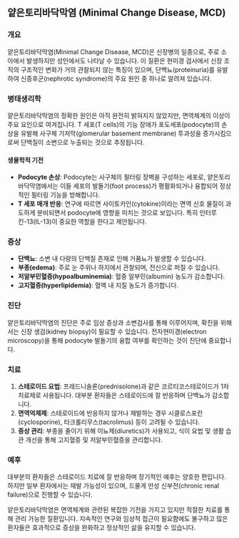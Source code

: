 

## 얕은토리바닥막염 (Minimal Change Disease, MCD)

### 개요
얕은토리바닥막염(Minimal Change Disease, MCD)은 신장병의 일종으로, 주로 소아에서 발생하지만 성인에서도 나타날 수 있습니다. 이 질환은 현미경 검사에서 신장 조직의 구조적인 변화가 거의 관찰되지 않는 특징이 있으며, 단백뇨(proteinuria)를 유발하여 신증후군(nephrotic syndrome)의 주요 원인 중 하나로 알려져 있습니다.

### 병태생리학
얕은토리바닥막염의 정확한 원인은 아직 완전히 밝혀지지 않았지만, 면역체계의 이상이 주요 요인으로 여겨집니다. T 세포(T cells)의 기능 장애가 포도세포(podocyte)의 손상을 유발해 사구체 기저막(glomerular basement membrane) 투과성을 증가시킴으로써 단백질이 소변으로 누출되는 것으로 추정됩니다.

#### 생물학적 기전
- **Podocyte 손상**: Podocyte는 사구체의 필터링 장벽을 구성하는 세포로, 얕은토리바닥막염에서는 이들 세포의 발돌기(foot process)가 평활화되거나 융합되어 정상적인 필터링 기능을 방해합니다.
- **T 세포 매개 반응**: 연구에 따르면 사이토카인(cytokine)이라는 면역 신호 물질이 과도하게 분비되면서 podocyte에 영향을 미치는 것으로 보입니다. 특히 인터루킨-13(IL-13)이 중요한 역할을 한다고 제안됩니다.
  
### 증상
- **단백뇨**: 소변 내 다량의 단백질 존재로 인해 거품뇨가 발생할 수 있습니다.
- **부종(edema)**: 주로 눈 주위나 하지에서 관찰되며, 전신으로 퍼질 수 있습니다.
- **저알부민혈증(hypoalbuminemia)**: 혈중 알부민(albumin) 농도가 감소합니다.
- **고지혈증(hyperlipidemia)**: 혈액 내 지질 농도가 증가합니다.

### 진단
얕은토리바닥막염의 진단은 주로 임상 증상과 소변검사를 통해 이루어지며, 확진을 위해서는 신장 생검(kidney biopsy)이 필요할 수 있습니다. 전자현미경(electron microscopy)을 통해 podocyte 발돌기의 융합 여부를 확인하는 것이 진단에 중요합니다.

### 치료
1. **스테로이드 요법**: 프레드니솔론(prednisolone)과 같은 코르티코스테로이드가 1차 치료제로 사용됩니다. 대부분 환자들은 스테로이드에 잘 반응하며 단백뇨가 감소합니다.
2. **면역억제제**: 스테로이드에 반응하지 않거나 재발하는 경우 시클로스포린(cyclosporine), 타크롤리무스(tacrolimus) 등이 고려될 수 있습니다.
3. **증상 관리**: 부종을 줄이기 위해 이뇨제(diuretics)가 사용되고, 식이 요법 및 생활 습관 개선을 통해 고지혈증 및 저알부민혈증을 관리합니다.

### 예후
대부분의 환자들은 스테로이드 치료에 잘 반응하며 장기적인 예후는 양호한 편입니다. 하지만 일부 환자에서는 재발 가능성이 있으며, 드물게 만성 신부전(chronic renal failure)으로 진행할 수 있습니다.

얕은토리바닥막염은 면역체계와 관련된 복잡한 기전을 가지고 있지만 적절한 치료를 통해 관리 가능한 질환입니다. 지속적인 연구와 임상적 접근이 필요함에도 불구하고 많은 환자들은 효과적으로 증상을 완화하고 정상적인 삶을 유지할 수 있습니다.